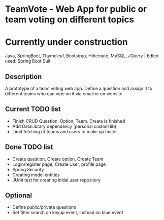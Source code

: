 # TeamVote - Web App for public or team voting on different topics
# Currently under construction
Java, SpringBoot, Thymeleaf, Bootstrap, Hibernate, MySQL, JQuery | Editor used: Spring Boot Suit

## Description
A prototype of a team voting web app. Define a question and assign it to different teams who can vote on it via email or on website.

## Current TODO list
* Finish CRUD Question, Option, Team. Create is finished
* Add DataLibrary dependency (personal custom lib)
* Limit fetching of teams and users to make up faster. 

## Done TODO list
* Create question, Create option, Create Team
* Login/register page, Create User, profile page
* Spring Security
* Creating model entities
* JUnit test for creating initial user repository

## Optional
* Define public/private questions
* Set filter search on keyup event, instead on blue event

